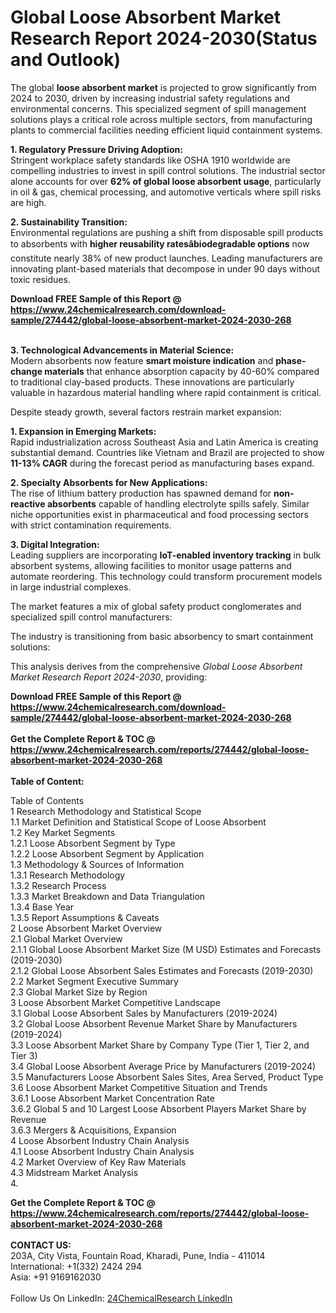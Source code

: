 <h1>Global Loose Absorbent Market Research Report 2024-2030(Status and Outlook)</h1><p>The global <strong>loose absorbent market</strong> is projected to grow significantly from 2024 to 2030, driven by increasing industrial safety regulations and environmental concerns. This specialized segment of spill management solutions plays a critical role across multiple sectors, from manufacturing plants to commercial facilities needing efficient liquid containment systems.</p><p><strong>1. Regulatory Pressure Driving Adoption:</strong><br>
Stringent workplace safety standards like OSHA 1910 worldwide are compelling industries to invest in spill control solutions. The industrial sector alone accounts for over <strong>62% of global loose absorbent usage</strong>, particularly in oil &amp; gas, chemical processing, and automotive verticals where spill risks are high.</p><p><strong>2. Sustainability Transition:</strong><br>
Environmental regulations are pushing a shift from disposable spill products to absorbents with <strong>higher reusability ratesâbiodegradable options</strong> now constitute nearly 38% of new product launches. Leading manufacturers are innovating plant-based materials that decompose in under 90 days without toxic residues.</p><div><b>Download FREE Sample of this Report @ 
            <a href="https://www.24chemicalresearch.com/download-sample/274442/global-loose-absorbent-market-2024-2030-268">
            https://www.24chemicalresearch.com/download-sample/274442/global-loose-absorbent-market-2024-2030-268</a></b></div><br><p><strong>3. Technological Advancements in Material Science:</strong><br>
Modern absorbents now feature <strong>smart moisture indication</strong> and <strong>phase-change materials</strong> that enhance absorption capacity by 40-60% compared to traditional clay-based products. These innovations are particularly valuable in hazardous material handling where rapid containment is critical.</p><p>Despite steady growth, several factors restrain market expansion:</p><p><strong>1. Expansion in Emerging Markets:</strong><br>
Rapid industrialization across Southeast Asia and Latin America is creating substantial demand. Countries like Vietnam and Brazil are projected to show <strong>11-13% CAGR</strong> during the forecast period as manufacturing bases expand.</p><p><strong>2. Specialty Absorbents for New Applications:</strong><br>
The rise of lithium battery production has spawned demand for <strong>non-reactive absorbents</strong> capable of handling electrolyte spills safely. Similar niche opportunities exist in pharmaceutical and food processing sectors with strict contamination requirements.</p><p><strong>3. Digital Integration:</strong><br>
Leading suppliers are incorporating <strong>IoT-enabled inventory tracking</strong> in bulk absorbent systems, allowing facilities to monitor usage patterns and automate reordering. This technology could transform procurement models in large industrial complexes.</p><p>The market features a mix of global safety product conglomerates and specialized spill control manufacturers:</p><p>The industry is transitioning from basic absorbency to smart containment solutions:</p><p>This analysis derives from the comprehensive <em>Global Loose Absorbent Market Research Report 2024-2030</em>, providing:
</p><div><b>Download FREE Sample of this Report @ 
            <a href="https://www.24chemicalresearch.com/download-sample/274442/global-loose-absorbent-market-2024-2030-268">
            https://www.24chemicalresearch.com/download-sample/274442/global-loose-absorbent-market-2024-2030-268</a></b></div><br><div><b>Get the Complete Report & TOC @ 
            <a href="https://www.24chemicalresearch.com/reports/274442/global-loose-absorbent-market-2024-2030-268">
            https://www.24chemicalresearch.com/reports/274442/global-loose-absorbent-market-2024-2030-268</a></b></div><br>
            <b>Table of Content:</b><p>Table of Contents<br />
1 Research Methodology and Statistical Scope<br />
1.1 Market Definition and Statistical Scope of Loose Absorbent<br />
1.2 Key Market Segments<br />
1.2.1 Loose Absorbent Segment by Type<br />
1.2.2 Loose Absorbent Segment by Application<br />
1.3 Methodology & Sources of Information<br />
1.3.1 Research Methodology<br />
1.3.2 Research Process<br />
1.3.3 Market Breakdown and Data Triangulation<br />
1.3.4 Base Year<br />
1.3.5 Report Assumptions & Caveats<br />
2 Loose Absorbent Market Overview<br />
2.1 Global Market Overview<br />
2.1.1 Global Loose Absorbent Market Size (M USD) Estimates and Forecasts (2019-2030)<br />
2.1.2 Global Loose Absorbent Sales Estimates and Forecasts (2019-2030)<br />
2.2 Market Segment Executive Summary<br />
2.3 Global Market Size by Region<br />
3 Loose Absorbent Market Competitive Landscape<br />
3.1 Global Loose Absorbent Sales by Manufacturers (2019-2024)<br />
3.2 Global Loose Absorbent Revenue Market Share by Manufacturers (2019-2024)<br />
3.3 Loose Absorbent Market Share by Company Type (Tier 1, Tier 2, and Tier 3)<br />
3.4 Global Loose Absorbent Average Price by Manufacturers (2019-2024)<br />
3.5 Manufacturers Loose Absorbent Sales Sites, Area Served, Product Type<br />
3.6 Loose Absorbent Market Competitive Situation and Trends<br />
3.6.1 Loose Absorbent Market Concentration Rate<br />
3.6.2 Global 5 and 10 Largest Loose Absorbent Players Market Share by Revenue<br />
3.6.3 Mergers & Acquisitions, Expansion<br />
4 Loose Absorbent Industry Chain Analysis<br />
4.1 Loose Absorbent Industry Chain Analysis<br />
4.2 Market Overview of Key Raw Materials<br />
4.3 Midstream Market Analysis<br />
4.</p><div><b>Get the Complete Report & TOC @ 
            <a href="https://www.24chemicalresearch.com/reports/274442/global-loose-absorbent-market-2024-2030-268">
            https://www.24chemicalresearch.com/reports/274442/global-loose-absorbent-market-2024-2030-268</a></b></div><br><b>CONTACT US:</b><br>
            203A, City Vista, Fountain Road, Kharadi, Pune, India - 411014<br>
            International: +1(332) 2424 294<br>
            Asia: +91 9169162030 <br><br>
            Follow Us On LinkedIn: <a href="https://www.linkedin.com/company/24chemicalresearch/">24ChemicalResearch LinkedIn</a>